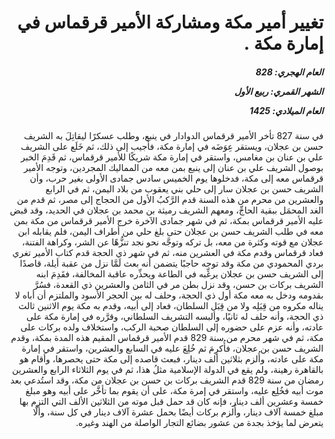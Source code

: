 <h1 dir="rtl">تغيير أمير مكة ومشاركة الأمير قرقماس في إمارة مكة .</h1>

<h5 dir="rtl">العام الهجري:  828

الشهر القمري: ربيع الأول

العام الميلادي: 1425</h5>

<p dir="rtl">في سنة 827 تأخر الأمير قرقماس الدوادار في ينبع، وطلب عسكرًا ليقاتِلَ به الشريف حسن بن عجلان، ويستقر عِوَضَه في إمارة مكة، فأُجيب إلى ذلك، ثم خَلَع على الشريف علي بن عنان بن مغامس، واستقر في إمارة مكة شريكًا للأمير قرقماس، ثم قَدِمَ الخبر بوصول الشريف علي بن عنان إلى ينبع بمن معه من المماليك المجردين، وتوجه الأمير قرقماس معه إلى مكة، فدخلوها يوم الخميس سادس جمادى الأولى بغير حرب، وأن الشريف حسن بن عجلان سار إلى حلي بني يعقوب من بلاد اليمن، ثم في الرابع والعشرين من محرم من هذه السنة قدم الرَّكبُ الأول من الحجاج إلى مصر، ثم قدم من الغد المحمَل ببقية الحاجِّ، ومعهم الشريف رميثة بن محمد بن عجلان في الحديد، وقد قبض عليه الأمير قرقماس بمكة، ثم في شهر جمادى الآخرة خرج الأمير قرقماس من مكة بمن معه في طلب الشريف حسن بن عجلان حتى بلغ حلي من أطراف اليمن، فلم يقابله ابن عجلان مع قوته وكثرة من معه، بل تركه وتوجَّه نحو نجد تنزُّهًا عن الشر، وكراهة الفتنة، فعاد قرقماس وقدم مكة في العشرين منه، ثم في شهر ذي الحجة قدم كتاب الأمير تغري بردي المحمودي من مكة وقد توجه حاجبًا يتضمن أنه بعث لَمَّا نزل من عقبة أيلة، قاصدًا إلى الشريف حسن بن عجلان يرغِّبه في الطاعة ويحذِّره عاقبة المخالفة، فقَدِمَ ابنه الشريف بركات بن حسن، وقد نزل بطن مر في الثامن والعشرين ذي القعدة، فسُرَّ بقدومه ودخل به معه مكة أول ذي الحجة، وحلف له بين الحجر الأسود والملتزم أن أباه لا يناله مكروه من قِبَلِه ولا من قِبَل السلطان، فعاد إلى أبيه، وقدم به مكة يوم الاثنين ثالث ذي الحجة، وأنه حلف له ثانيًا، وألبسه التشريف السلطاني، وقرَّره في إمارة مكة على عادته، وأنه عزم على حضوره إلى السلطان صحبة الركب، واستخلاف ولده بركات على مكة، ثم في شهر محرم من سنة 829 قدم الأمير قرقماس المقيم هذه المدة بمكة، وقدم الشريف حسن بن عجلان، فأُكرِمَ ثم خُلِعَ عليه في السابع والعشرين، واستقر في إمارة مكة على عادته، وأُلزم بثلاثين ألف دينار، فبعث قاصده إلى مكة حتى يحصرها، وأقام هو بالقاهرة رهينة، ولم يقع في الدولة الإسلامية مثلُ هذا، ثم في يوم الثلاثاء الرابع والعشرين رمضان من سنة 829 قدم الشريف بركات بن حسن بن عجلان من مكة، وقد استُدعي بعد موت أبيه فخُلِع عليه، واستقر في إمرة مكة، على أن يقوم بما تأخَّر على أبيه وهو مبلغ خمسة وعشرين ألف دينار، فإنه كان قد حمل قبل موته من الثلاثين الألف التي التزم بها مبلغ خمسة آلاف دينار، وأُلزم بركات أيضًا بحمل عشرة آلاف دينار في كل سنة، وألَّا يتعرض لما يؤخذ بجدة من عشور بضائع التجار الواصلة من الهند وغيره.</p></br>
